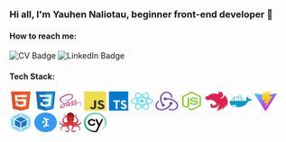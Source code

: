 ### Hi all, I'm Yauhen Naliotau, beginner front-end developer 👋

#### How to reach me:

<div id="badges">
  <img
    src="https://img.shields.io/badge/CV-red?link=https%3A%2F%2Fyauhen-naliotau-cv.netlify.app%2F"
    alt="CV Badge"
  />
  <img
    src="https://img.shields.io/badge/LinkedIn-blue?logo=linkedin&link=https%3A%2F%2Fwww.linkedin.com%2Fin%2Fyauhen-naliotau-435238240%2F"
    alt="LinkedIn Badge"
  />
</div>

#### Tech Stack:
<div>
  <img
    src="./assets/stack/html5-original.svg"
    title="HTML5 logo"
    alt="HTML5 logo"
    height=35
    width=40
  />
  <img
    src="./assets/stack/css3-original.svg"
    title="CSS3 logo"
    alt="CSS3 logo"
    height=35
    width=40
  />
  <img
    src="./assets/stack/sass-original.svg"
    title="SASS logo"
    alt="SASS logo"
    height=35
    width=40
  />
  <img
    src="./assets/stack/javascript-original.svg"
    title="JavaScript logo"
    alt="JavaScript logo"
    height=35
    width=40
  />
  <img
    src="./assets/stack/typescript-original.svg"
    title="TypeScript logo" alt="TypeScript logo"
    height=35
  />
  <img
    src="./assets/stack/react-original.svg"
    title="React logo"
    alt="React logo"
    height=35
    width=40
  />
  <img
    src="./assets/stack/redux-original.svg"
    title="Redux logo"
    alt="Redux logo"
    height=35
    width=40
  />
  <img
    src="./assets/stack/nodejs-original.svg"
    title="NodeJS logo"
    alt="NodeJS logo"
    height=35
    width=40
  />
  <img
    src="./assets/stack/nestjs-plain.svg"
    title="NestJS logo"
    alt="NestJS logo"
    height=35
    width=40
  />
  <img
    src="./assets/stack/docker-plain.svg"
    title="Docker logo"
    alt="Docker logo"
    height=35
    width=40
  />
  <img
    src="./assets/stack/vite.svg"
    title="Vite logo"
    alt="Vite logo"
    height=35
    width=40
  />
  <img
    src="./assets/stack/webpack-original.svg"
    title="Webpack logo"
    alt="Webpack logo"
    height=35
    width=40
  />
  <img
    src="./assets/stack/mantine.svg"
    title="Mantine logo"
    alt="Mantine logo"
    height=35
    width=40
  />
  <img
    src="./assets/stack/testing-library.svg"
    title="Testing library logo"
    alt="Testing library logo"
    height=35
    width=40
  />
  <img
    src="./assets/stack/cypress.svg"
    title="Cypress logo"
    alt="Cypress logo"
    height=35
    width=40
  />
</div>

<!--
**Disembow/Disembow** is a ✨ _special_ ✨ repository because its `README.md` (this file) appears on your GitHub profile.

Here are some ideas to get you started:

- 🔭 I’m currently working on ...
- 🌱 I’m currently learning ...
- 👯 I’m looking to collaborate on ...
- 🤔 I’m looking for help with ...
- 💬 Ask me about ...
- 📫 How to reach me: ...
- 😄 Pronouns: ...
- ⚡ Fun fact: ...
-->
